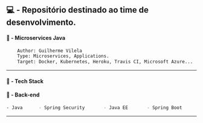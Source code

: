 ## :computer:  - Repositório destinado ao time de desenvolvimento.

#### :scroll:  - Microservices Java
```bash
    Author: Guilherme Vilela
    Type: Microservices, Applications.
    Target: Docker, Kubernetes, Heroku, Travis CI, Microsoft Azure...
```
---

#### :rocket:  - Tech Stack

#### :japanese_ogre:  - Back-end
```bash
- Java      - Spring Security       - Java EE       - Spring Boot
```
---

